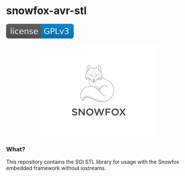 snowfox-avr-stl
===============
[![GPLv3 License](.ci/badge/license-gplv3-blue.svg)](LICENSE)

<p align="center"> 
<img src=".ci/logo/snowfox-os-logo-v2.jpg">
</p>

### What?
This repository contains the SGI STL library for usage with the Snowfox embedded framework without iostreams.

